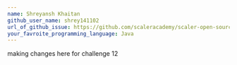 ```yaml
---
name: Shreyansh Khaitan
github_user_name: shrey141102
url_of_github_issue: https://github.com/scaleracademy/scaler-open-source-september-challenge/issues/525
your_favroite_programming_language: Java
---
```


making changes here for challenge 12
